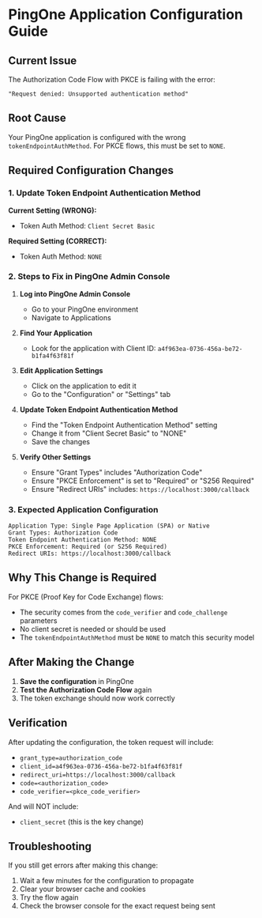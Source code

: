 # PingOne Application Configuration Guide

## Current Issue
The Authorization Code Flow with PKCE is failing with the error:
```
"Request denied: Unsupported authentication method"
```

## Root Cause
Your PingOne application is configured with the wrong `tokenEndpointAuthMethod`. For PKCE flows, this must be set to `NONE`.

## Required Configuration Changes

### 1. Update Token Endpoint Authentication Method

**Current Setting (WRONG):**
- Token Auth Method: `Client Secret Basic`

**Required Setting (CORRECT):**
- Token Auth Method: `NONE`

### 2. Steps to Fix in PingOne Admin Console

1. **Log into PingOne Admin Console**
   - Go to your PingOne environment
   - Navigate to Applications

2. **Find Your Application**
   - Look for the application with Client ID: `a4f963ea-0736-456a-be72-b1fa4f63f81f`

3. **Edit Application Settings**
   - Click on the application to edit it
   - Go to the "Configuration" or "Settings" tab

4. **Update Token Endpoint Authentication Method**
   - Find the "Token Endpoint Authentication Method" setting
   - Change it from "Client Secret Basic" to "NONE"
   - Save the changes

5. **Verify Other Settings**
   - Ensure "Grant Types" includes "Authorization Code"
   - Ensure "PKCE Enforcement" is set to "Required" or "S256 Required"
   - Ensure "Redirect URIs" includes: `https://localhost:3000/callback`

### 3. Expected Application Configuration

```
Application Type: Single Page Application (SPA) or Native
Grant Types: Authorization Code
Token Endpoint Authentication Method: NONE
PKCE Enforcement: Required (or S256 Required)
Redirect URIs: https://localhost:3000/callback
```

## Why This Change is Required

For PKCE (Proof Key for Code Exchange) flows:
- The security comes from the `code_verifier` and `code_challenge` parameters
- No client secret is needed or should be used
- The `tokenEndpointAuthMethod` must be `NONE` to match this security model

## After Making the Change

1. **Save the configuration** in PingOne
2. **Test the Authorization Code Flow** again
3. The token exchange should now work correctly

## Verification

After updating the configuration, the token request will include:
- `grant_type=authorization_code`
- `client_id=a4f963ea-0736-456a-be72-b1fa4f63f81f`
- `redirect_uri=https://localhost:3000/callback`
- `code=<authorization_code>`
- `code_verifier=<pkce_code_verifier>`

And will NOT include:
- `client_secret` (this is the key change)

## Troubleshooting

If you still get errors after making this change:
1. Wait a few minutes for the configuration to propagate
2. Clear your browser cache and cookies
3. Try the flow again
4. Check the browser console for the exact request being sent

